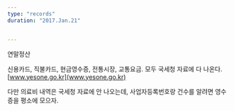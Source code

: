 ```yaml
---
type: "records"
duration: "2017.Jan.21"


---
```


연말정산

신용카드, 직불카드, 현금영수증, 전통시장, 교통요금. 모두 국세청 자료에 다 나온다. [www.yesone.go.kr](www.yesone.go.kr)

다만 의료비 내역은 국세청 자료에 안 나오는데, 사업자등록번호랑 건수를 알려면 영수증을 평소에 모으자.